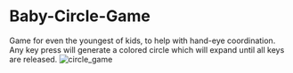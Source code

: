 # Baby-Circle-Game
Game for even the youngest of kids, to help with hand-eye coordination. Any key press will generate a colored circle which will expand until all keys are released.
![circle_game](https://user-images.githubusercontent.com/13543580/180593114-3500f4f0-f664-4bee-8c2b-f4457368b6df.png)
